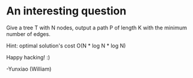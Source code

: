 # An interesting question
Give a tree T with N nodes, output a path P of length K with the minimum number of edges. 

Hint: optimal solution's cost O(N * log N * log N)

Happy hacking! :)

-Yunxiao (William)
